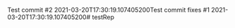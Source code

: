 Test commit #2 2021-03-20T17:30:19.107405200Test commit fixes #1 2021-03-20T17:30:19.107405200# testRep
